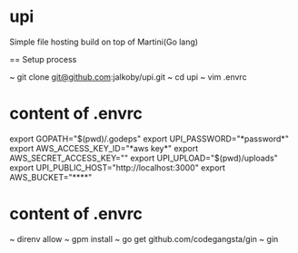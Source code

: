 upi
===

Simple file hosting build on top of Martini(Go lang) 

== Setup process

~ git clone git@github.com:jalkoby/upi.git
~ cd upi
~ vim .envrc
# content of .envrc
export GOPATH="$(pwd)/.godeps"
export UPI_PASSWORD="*password*"
export AWS_ACCESS_KEY_ID="*aws key*"
export AWS_SECRET_ACCESS_KEY=""
export UPI_UPLOAD="$(pwd)/uploads"
export UPI_PUBLIC_HOST="http://localhost:3000"
export AWS_BUCKET="****"
# content of .envrc
~ direnv allow
~ gpm install
~ go get github.com/codegangsta/gin
~ gin
